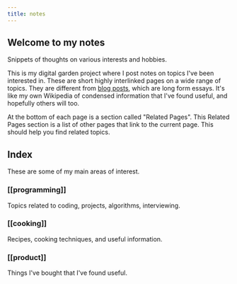 ```yaml
---
title: notes
---
```

## Welcome to my notes

Snippets of thoughts on various interests and hobbies.

This is my digital garden project where I post notes on topics I've been interested in. These are short highly interlinked pages on a wide range of topics. They are different from [blog posts](/blog/), which are long form essays. It's like my own Wikipedia of condensed information that I've found useful, and hopefully others will too.


At the bottom of each page is a section called "Related Pages". This Related Pages section is a list of other pages that link to the current page. This should help you find related topics.

## Index
These are some of my main areas of interest. 

### [[programming]]
Topics related to coding, projects, algorithms, interviewing.

### [[cooking]]
Recipes, cooking techniques, and useful information.

### [[product]]
Things I've bought that I've found useful.